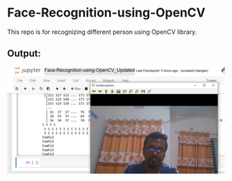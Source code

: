 # Face-Recognition-using-OpenCV
This repo is for recognizing different person using OpenCV library.


## Output:

![image](https://github.com/towhidulislam133086/Face-Recognition-using-OpenCV/blob/main/image/output.JPG)
